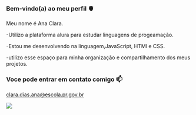 ### Bem-vindo(a) ao meu perfil 🫀
Meu nome é Ana Clara.

-Utilizo a plataforma alura para estudar linguagens de progeamação.

-Estou me desenvolvendo na linguagem,JavaScript, HTMl e CSS.

-utilizo esse espaço para minha organização e compartilhamento dos meus projetos.

### Voce pode entrar em contato comigo 📫
clara.dias.ana@escola.pr.gov.br

![](https://media.tenor.com/miQNVpFQ_FcAAAAC/lmaooooooooooooolol-taehyung-wink.gif)
